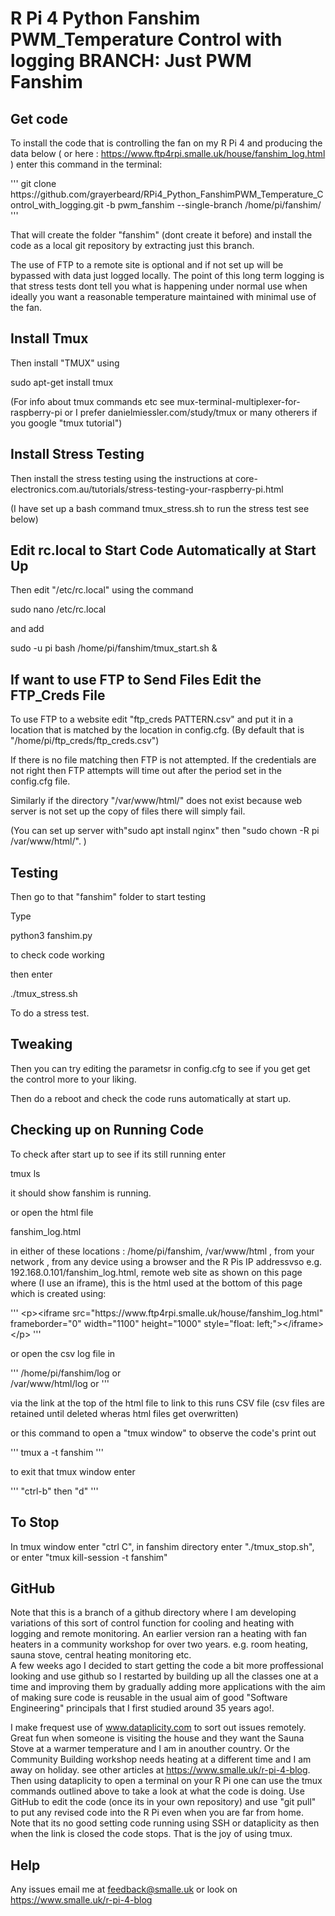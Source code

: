 # R Pi 4 Python Fanshim PWM_Temperature Control with logging  BRANCH: Just PWM Fanshim

## Get code

To install the code that is controlling the fan on my R Pi 4 and producing the data below ( or  here : https://www.ftp4rpi.smalle.uk/house/fanshim_log.html ) enter this command in the terminal:

'''
git clone https\://github\.com/grayerbeard/RPi4_Python_FanshimPWM_Temperature_Control_with_logging\.git -b pwm_fanshim --single-branch /home/pi/fanshim/
'''

That will create the folder "fanshim" (dont create it before) and install the code as a local git repository by extracting just this branch.

The use of FTP to a remote site is optional and if not set up will be bypassed with data just logged locally.  The point of this long term logging is that stress tests dont tell you what is happening under normal use when ideally you want a reasonable temperature maintained with minimal use of the fan.

## Install Tmux

Then install "TMUX" using

sudo apt-get install tmux

(For info about tmux commands etc see mux-terminal-multiplexer-for-raspberry-pi or I prefer danielmiessler.com/study/tmux or many otherers if you google "tmux tutorial")

## Install Stress Testing

Then install the stress testing using the instructions at core-electronics.com.au/tutorials/stress-testing-your-raspberry-pi.html

(I have set up a bash command tmux_stress.sh to run the stress test see below)

## Edit rc.local to Start Code Automatically at Start Up

Then edit "/etc/rc.local" using the command

sudo nano /etc/rc.local

and add

sudo -u pi bash /home/pi/fanshim/tmux_start.sh &

## If want to use FTP to Send Files Edit the FTP_Creds File

To use FTP to a website edit "ftp_creds PATTERN.csv" and put it in a location that is matched by the location in config.cfg. (By default that is "/home/pi/ftp_creds/ftp_creds.csv")

If there is no file matching then FTP is not attempted. If the credentials are not right then FTP attempts will time out after the period set in the config.cfg file.

Similarly if the directory "/var/www/html/" does not exist because web server is not set up the copy of files there will simply fail.

(You can set up server with"sudo apt install nginx" then "sudo chown -R pi /var/www/html/". )

## Testing

Then go to that "fanshim" folder to start testing

Type

python3 fanshim.py

to check code working

then enter

./tmux_stress.sh

To do a stress test.

## Tweaking

Then you can try editing the parametsr in config.cfg to see if you get get the control more to your liking.

Then do a reboot and check the code runs automatically at start up.

## Checking up on Running Code

To check after start up to see if its still running enter

tmux ls

it should show fanshim is running.

or open the html file

fanshim_log.html

in either of these locations : 
/home/pi/fanshim,
/var/www/html ,
from  your network , from any device using a browser and the R Pis IP addressvso e.g. 192.168.0.101/fanshim_log.html,
remote web site as shown on this page where (I use an iframe), this is the html used at the bottom of this page which is created using:

'''
\<p\>\<iframe src="https\:\/\/www\.ftp4rpi\.smalle\.uk/house/fanshim_log\.html" frameborder="0" width="1100" height="1000" style="float: left;"\>\</iframe\>\</p\>
'''

or open the csv log file in 

'''
/home/pi/fanshim/log or  
/var/www/html/log or 
'''

via the link at the top of the html file to link to this runs CSV file (csv files are retained until deleted wheras html files get overwritten)

or this command to open a "tmux window" to observe the code's print out

'''
tmux a -t fanshim
'''

to exit that tmux window enter

'''
"ctrl-b" then "d"
'''

## To Stop

In tmux window enter "ctrl C", in fanshim directory enter "./tmux_stop.sh", or enter "tmux kill-session -t fanshim"

## GitHub

Note that this is a branch of a github directory where I am developing variations of this sort of control function for cooling and heating with logging and remote monitoring.  An earlier version ran a heating with fan heaters in a community workshop for over two years.  e.g. room heating, sauna stove, central heating monitoring etc.  
A few weeks ago I decided to start getting the code a bit more proffessional looking and use github so I restarted by building up all the classes one at a time and improving them by gradually adding more applications with the aim of making sure code is reusable in the usual aim of good "Software Engineering" principals that I first studied around 35 years ago!.

I make frequest use of www.dataplicity.com to sort out issues remotely.  Great fun when someone is visiting the house and they want the Sauna Stove at a warmer temperature and I am in anouther country.  Or the Community Building workshop needs heating at a different time and I am away on holiday.   see other articles at https://www.smalle.uk/r-pi-4-blog.
Then using dataplicity to open a terminal on your R Pi one can use the tmux commands outlined above to take a look at what the code is doing.  Use GitHub to edit the code (once its in your own repository) and use "git pull" to put any revised code into the R Pi even when you are far from home.   Note that its no good setting code running using SSH or dataplicity as then when the link is closed the code stops.  That is the joy of using tmux.

## Help

Any issues email me at feedback@smalle.uk or look on https://www.smalle.uk/r-pi-4-blog
